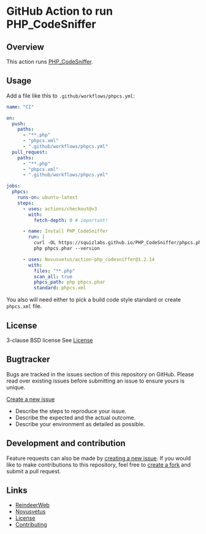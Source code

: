 # GitHub Action to run PHP_CodeSniffer


## Overview

This action runs [PHP_CodeSniffer](https://github.com/squizlabs/PHP_CodeSniffer).


## Usage

Add a file like this to `.github/workflows/phpcs.yml`:

```yml
name: "CI"

on:
  push:
    paths:
      - "**.php"
      - "phpcs.xml"
      - ".github/workflows/phpcs.yml"
  pull_request:
    paths:
      - "**.php"
      - "phpcs.xml"
      - ".github/workflows/phpcs.yml"

jobs:
  phpcs:
    runs-on: ubuntu-latest
    steps:
      - uses: actions/checkout@v3
        with:
          fetch-depth: 0 # important!

      - name: Install PHP_CodeSniffer
        run: |
          curl -OL https://squizlabs.github.io/PHP_CodeSniffer/phpcs.phar
          php phpcs.phar --version

      - uses: Novusvetus/action-php_codesniffer@1.2.14
        with:
          files: "**.php"
          scan_all: true
          phpcs_path: php phpcs.phar
          standard: phpcs.xml
```

You also will need either to pick a build code style standard or create `phpcs.xml` file.


## License ##
3-clause BSD license
See [License](LICENSE)


## Bugtracker ##
Bugs are tracked in the issues section of this repository on GitHub.
Please read over existing issues before submitting an issue to ensure yours is unique.

[Create a new issue](../../issues/new)
 - Describe the steps to reproduce your issue.
 - Describe the expected and the actual outcome.
 - Describe your environment as detailed as possible.


## Development and contribution ##
Feature requests can also be made by [creating a new issue](../../issues/new).
If you would like to make contributions to this repository, feel free to [create a fork](../../fork) and submit a pull request.


## Links ##
* [ReindeerWeb](https://www.reindeer-web.de)
* [Novusvetus](https://www.novusvetus.de)
* [License](./LICENSE)
* [Contributing](./CONTRIBUTING.md)
